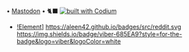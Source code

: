 • <a rel="me" href="https://fosstodon.org/@muse">Mastodon</a> • 🐈‍⬛ [![built with Codium](https://codeium.com/badges/main)](https://codeium.com)
- [!Element](https://img.shields.io/badge/Element-0DBD8B?style=for-the-badge&logo=element&logoColor=white)]
https://aleen42.github.io/badges/src/reddit.svg
https://img.shields.io/badge/viber-685EA9?style=for-the-badge&logo=viber&logoColor=white

